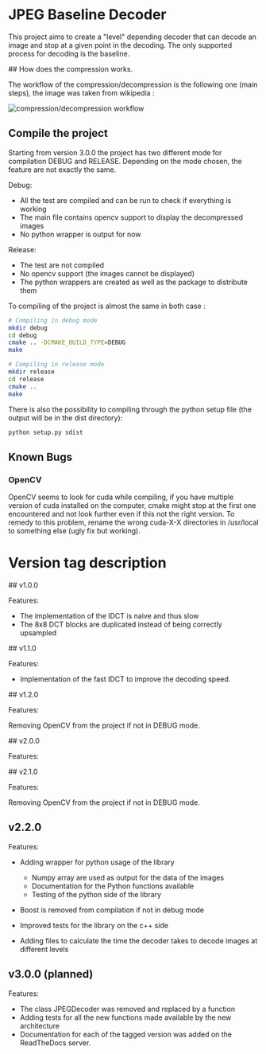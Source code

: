 # JPEG Baseline Decoder

This project aims to create a "level" depending decoder that can decode an image and stop at a given point in the decoding.
The only supported process for decoding is the baseline.

## How does the compression works.

The workflow of the compression/decompression is the following one (main steps), the image was taken from wikipedia :

![compression/decompression workflow](https://raw.githubusercontent.com/D3lt4lph4/jpeg_encoder_decoder/master/images/compression_JPEG.png?token=AXSrihw6StMXldgUNoZ5d55DTkqKOXrGks5bdYj-wA%3D%3D "JPEG workflow")

## Compile the project

Starting from version 3.0.0 the project has two different mode for compilation DEBUG and RELEASE. Depending on the mode chosen, the feature are not exactly the same.

Debug:

- All the test are compiled and can be run to check if everything is working
- The main file contains opencv support to display the decompressed images
- No python wrapper is output for now

Release:

- The test are not compiled
- No opencv support (the images cannot be displayed)
- The python wrappers are created as well as the package to distribute them

To compiling of the project is almost the same in both case :

```bash
# Compiling in debug mode
mkdir debug
cd debug
cmake .. -DCMAKE_BUILD_TYPE=DEBUG
make

# Compiling in release mode
mkdir release
cd release
cmake ..
make
```

There is also the possibility to compiling through the python setup file (the output will be in the dist directory):
```bash
python setup.py sdist
```

## Known Bugs

### OpenCV

OpenCV seems to look for cuda while compiling, if you have multiple version of cuda installed on the computer, cmake might stop at the first one encountered and not look further even if this not the right version. To remedy to this problem, rename the wrong cuda-X-X directories in /usr/local to something else (ugly fix but working).

# Version tag description

## v1.0.0

Features:

- The implementation of the IDCT is naive and thus slow
- The 8x8 DCT blocks are duplicated instead of being correctly upsampled

## v1.1.0

Features:

- Implementation of the fast IDCT to improve the decoding speed.

## v1.2.0

Features:

Removing OpenCV from the project if not in DEBUG mode.

## v2.0.0

Features:

## v2.1.0

Features:

Removing OpenCV from the project if not in DEBUG mode.

## v2.2.0

Features:

- Adding wrapper for python usage of the library
    - Numpy array are used as output for the data of the images
    - Documentation for the Python functions available
    - Testing of the python side of the library

- Boost is removed from compilation if not in debug mode
- Improved tests for the library on the c++ side
- Adding files to calculate the time the decoder takes to decode images at different levels


## v3.0.0 (planned)

Features:

- The class JPEGDecoder was removed and replaced by a function
- Adding tests for all the new functions made available by the new architecture
- Documentation for each of the tagged version was added on the ReadTheDocs server.


